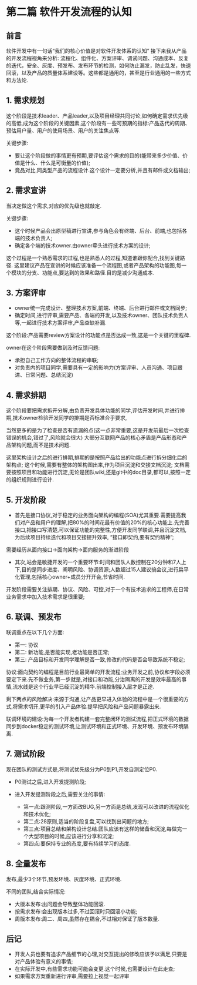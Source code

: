 # 第二篇 软件开发流程的认知

## 前言

软件开发中有一句话“我们的核心价值是对软件开发体系的认知”
接下来我从产品的开发流程视角来分析:
流程化、组件化、方案评审、调试问题、沟通成本、反复的迭代，安全、灰度、预发布、发布环节的检测，如何防止漏发，防止乱发，快速回滚，以及产品的质量体系建设等。这些都是通用的，甚至是行业通用的一些方式和方法论.

## 1. 需求规划

这个阶段是技术leader、产品leader,以及项目经理共同讨论,如何确定需求优先级的高低,成为这个阶段的关键因素,这个阶段有一些可预期的指标:产品迭代的周期、预估用户量、用户的使用场景、用户的关注焦点等.

关键步骤:

* 要让这个阶段做的事情更有预期,要评估这个需求的目的(能带来多少价值、价值是什么、什么是可衡量的价值);
* 竟品对比,同类型产品的流程设计.这个设计一定要分析,并且有邮件或文档输出;

## 2. 需求宣讲

当决定做这个需求,对应的优先级也就敲定.

关键步骤:

* 这个时候产品会出原型稿进行宣讲,参与角色会有终端、后台、前端,也包括各端的技术负责人;
* 确定各个端的技术owner.由owner牵头进行技术方案的设计;

这个过程是一个熟悉需求的过程,也是熟悉人的过程,知道谁跟你配合,找到关键路径.
这里建议产品在宣讲的时候应该准备一个流程图,或者产品架构的功能图,每一个模块的分支、功能点,要达到的效果和路径.目的是减少沟通成本.

## 3. 方案评审

* owner统一完成设计、整理技术方案,前端、终端、后台进行邮件或文档同步;
* 确定时间,进行评审,需要产品、各端的开发,以及技术owner、团队技术负责人等,一起进行技术方案评审,产品查缺补漏.

这个阶段:产品需要review方案设计的功能点是否达成一致,这是一个关键的里程碑.

owner在这个阶段需要做到及时反馈问题:

* 承担自己工作方向的整体流程的串联;
* 对负责内的项目同学,需要具有一定的影响力(方案评审、人员沟通、项目跟进、日常问题、总结沉淀)

## 4. 需求排期

这个阶段要把需求拆开分解,由负责开发具体功能的同学,评估开发时间,并进行排期,技术owner检验开发同学的排期是否标准合乎要求,

当然更多的是为了检查是否有遗漏的点(这一点非常重要,这是开发前最后一次检查错误的机会,错过了,风险就会很大)
大部分互联网产品的核心矛盾是产品形态和产品架构问题,而不是技术问题.

这里架构设计之后的进行排期,排期的是按照产品给出的功能点进行拆分细化后的架构点;
这个时候,需要有整体的架构图出来,作为项目沉淀和交接文档沉淀;
文档需要按照项目和功能进行沉淀,无论是团队wiki,还是git中的doc目录,都可以,按照一定的组织规则进行设计.

## 5. 开发阶段

* 首先是接口协议,对于稳定的业务面向架构的编程(SOA)尤其重要.需要提高我们对产品和用户的理解,把80%的时间花最有价值的20%的核心功能上.先完善接口,把接口写清楚,可以保证功能的完整性,方便开发同学联调,并且沉淀文档,为后续项目持续迭代和项目交接提升效率, “接口即契约,要有契约精神”;

需要经历从面向接口->面向架构->面向服务的渐进阶段

* 其次,站会是敏捷开发的一个重要环节:时间和团队人数控制在20分钟和7人上下,目的是同步进度、阐明风险、协调资源;人数超过15人建议搞会议,进行扁平化管理,包括核心owner+成员分开开会,节省时间.

开发阶段需要关注排期、协议、风险、可控,对于一个有技术追求的工程师,在日常业务需求中加入技术需求是很重要;

## 6. 联调、预发布

联调重点在以下几个方面:

* 第一: 协议
* 第二: 新功能,是否能实现,老功能是否正常;
* 第三: 产品目标和开发同学理解是否一致,修改的代码是否会导致系统不稳定;

协议:面向契约的编程是目前行业最简单的开发流程;业务开发之前,协议和字段必须要定下来.先不做业务,第一步就是,对接口和功能,分治隔离的开发是效率最高的事情,流水线是这个行业早已经沉淀的精华.前端控制接入层才是正途.

剩下两点的风险解决:来源于沟通,让产品更早进入体验的流程中是一个很重要的方式,将需求切开,更早的引入产品体验.提早把风险和产品问题暴露出来.

联调环境的建设:为每一个开发者构建一套完整闭环的测试流程,把正式环境的数据同步到docker稳定的测试环境,让测试环境和正式环境、开发环境、预发布环境隔离.

## 7. 测试阶段

现在团队的测试方式是,将测试优先级分为P0到P1,开发自测定位P0.

* P0测试之后,进入开发提测阶段;

* 进入开发提测阶段之后,需要关注的事情:

  * 第一点:跟测阶段,一方面改BUG,另一方面是总结,发现可以改进的流程优化和技术优化;
  * 第二点:28原则,适当的阶段复盘,可以找到出问题的地方;
  * 第三点:项目总结和架构设计总结.团队应该有这样的储备和沉淀,每做完一个大型项目的时候,应该进行分享和沉淀;
  * 第四点:要保持专业的态度,要有持续学习的态度.

## 8. 全量发布

发布,最少3个环节,预发环境、灰度环境、正式环境.

不同的团队,结合实际情况:

* 大版本发布:出问题会导致整体功能回滚.
* 按需求发布:会出现版本过多,不过回滚时只回滚小功能;
* 周版本发布:周二、周四,虽然存在耦合,不过相对保证了版本数量.

## 后记

* 开发人员也要有追求产品细节的心理,对交互提出的修改应该予以满足,只要是对产品体验有意义的事情;
* 在实际开发中,有些需求功能可能会变更.这个时候,也需要设计在此走查;
* 如果需求方案重新进行评审,需要拉上视觉一起评审

